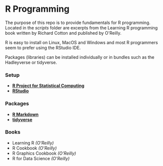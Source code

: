 # R Programming

The purpose of this repo is to provide fundamentals for R programming. Located in the _scripts_ folder are excerpts from the Learning R programming book written by Richard Cotton and published by O'Reilly. 

R is easy to install on Linux, MacOS and Windows and most R programmers seem to prefer using the RStudio IDE.

Packages (libraries) can be installed individually or in bundles such as the Hadleyverse or tidyverse.

### Setup

- **<a href="https://www.r-project.org/">R Project for Statistical Computing</a>**
- **<a href="https://www.rstudio.com/">RStudio</a>**

### Packages

- **<a href="http://rmarkdown.rstudio.com/">R Markdown</a>**
- **<a href="http://tidyverse.org/">tidyverse</a>**

### Books

- Learning R _(O'Reilly)_
- R Cookbook _(O'Reilly)_
- R Graphics Cookbook _(O'Reilly)_
- R for Data Science _(O'Reilly)_
